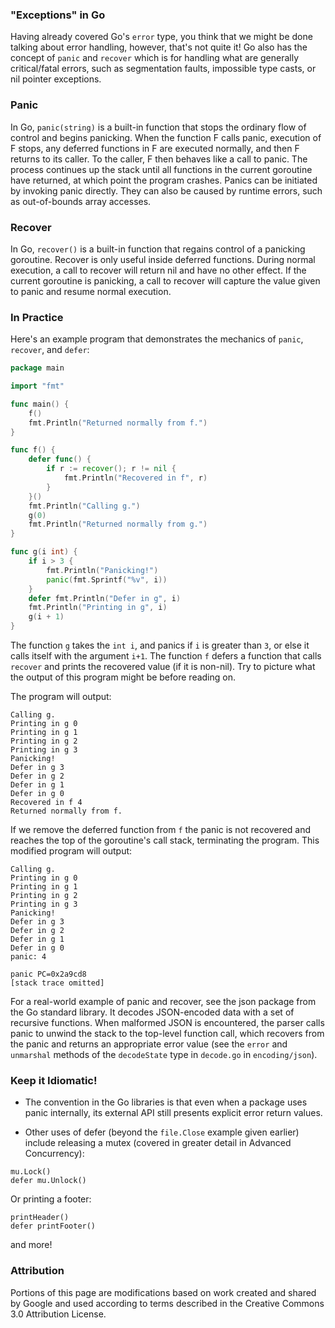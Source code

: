 ### "Exceptions" in Go

Having already covered Go's `error` type, you think that we might be done talking about error handling, however, that's not quite it! Go also has the concept of `panic` and `recover` which is for handling what are generally critical/fatal errors, such as segmentation faults, impossible type casts, or nil pointer exceptions.

### Panic

In Go, `panic(string)` is a built-in function that stops the ordinary flow of control and begins panicking. When the function F calls panic, execution of F stops, any deferred functions in F are executed normally, and then F returns to its caller. To the caller, F then behaves like a call to panic. The process continues up the stack until all functions in the current goroutine have returned, at which point the program crashes. Panics can be initiated by invoking panic directly. They can also be caused by runtime errors, such as out-of-bounds array accesses.

### Recover

In Go, `recover()` is a built-in function that regains control of a panicking goroutine. Recover is only useful inside deferred functions. During normal execution, a call to recover will return nil and have no other effect. If the current goroutine is panicking, a call to recover will capture the value given to panic and resume normal execution.

### In Practice

Here's an example program that demonstrates the mechanics of `panic`, `recover`, and `defer`:

```go
package main

import "fmt"

func main() {
    f()
    fmt.Println("Returned normally from f.")
}

func f() {
    defer func() {
        if r := recover(); r != nil {
            fmt.Println("Recovered in f", r)
        }
    }()
    fmt.Println("Calling g.")
    g(0)
    fmt.Println("Returned normally from g.")
}

func g(i int) {
    if i > 3 {
        fmt.Println("Panicking!")
        panic(fmt.Sprintf("%v", i))
    }
    defer fmt.Println("Defer in g", i)
    fmt.Println("Printing in g", i)
    g(i + 1)
}
```

The function `g` takes the `int i`, and panics if `i` is greater than `3`, or else it calls itself with the argument `i+1`. The function `f` defers a function that calls `recover` and prints the recovered value (if it is non-nil). Try to picture what the output of this program might be before reading on.

The program will output:

```
Calling g.
Printing in g 0
Printing in g 1
Printing in g 2
Printing in g 3
Panicking!
Defer in g 3
Defer in g 2
Defer in g 1
Defer in g 0
Recovered in f 4
Returned normally from f.
```

If we remove the deferred function from `f` the panic is not recovered and reaches the top of the goroutine's call stack, terminating the program. This modified program will output:

```
Calling g.
Printing in g 0
Printing in g 1
Printing in g 2
Printing in g 3
Panicking!
Defer in g 3
Defer in g 2
Defer in g 1
Defer in g 0
panic: 4
 
panic PC=0x2a9cd8
[stack trace omitted]
```

For a real-world example of panic and recover, see the json package from the Go standard library. It decodes JSON-encoded data with a set of recursive functions. When malformed JSON is encountered, the parser calls panic to unwind the stack to the top-level function call, which recovers from the panic and returns an appropriate error value (see the `error` and `unmarshal` methods of the `decodeState` type in `decode.go` in `encoding/json`).

### Keep it Idiomatic!

* The convention in the Go libraries is that even when a package uses panic internally, its external API still presents explicit error return values.

* Other uses of defer (beyond the `file.Close` example given earlier) include releasing a mutex (covered in greater detail in Advanced Concurrency):

```
mu.Lock()
defer mu.Unlock()
```

Or printing a footer:

```
printHeader()
defer printFooter()
```

and more!

### Attribution

Portions of this page are modifications based on work created and shared by Google and used according to terms described in the Creative Commons 3.0 Attribution License.

